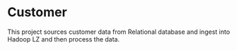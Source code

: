 # Customer
This project sources customer data from Relational database and ingest into Hadoop LZ and then process the data.

